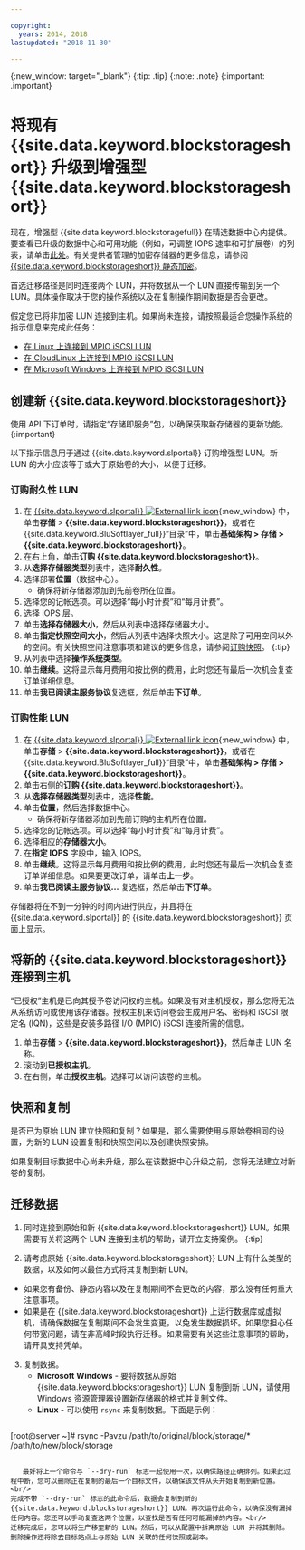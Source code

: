 ```yaml
---

copyright:
  years: 2014, 2018
lastupdated: "2018-11-30"

---
```

{:new_window: target="_blank"}
{:tip: .tip}
{:note: .note}
{:important: .important}

# 将现有 {{site.data.keyword.blockstorageshort}} 升级到增强型 {{site.data.keyword.blockstorageshort}}

现在，增强型 {{site.data.keyword.blockstoragefull}} 在精选数据中心内提供。要查看已升级的数据中心和可用功能（例如，可调整 IOPS 速率和可扩展卷）的列表，请单击[此处](new-ibm-block-and-file-storage-location-and-features.html)。有关提供者管理的加密存储器的更多信息，请参阅 [{{site.data.keyword.blockstorageshort}} 静态加密](block-file-storage-encryption-rest.html)。

首选迁移路径是同时连接两个 LUN，并将数据从一个 LUN 直接传输到另一个 LUN。具体操作取决于您的操作系统以及在复制操作期间数据是否会更改。

假定您已将非加密 LUN 连接到主机。如果尚未连接，请按照最适合您操作系统的指示信息来完成此任务：

- [在 Linux 上连接到 MPIO iSCSI LUN](accessing_block_storage_linux.html)
- [在 CloudLinux 上连接到 MPIO iSCSI LUN](configure-iscsi-cloudlinux.html)
- [在 Microsoft Windows 上连接到 MPIO iSCSI LUN](accessing-block-storage-windows.html)

## 创建新 {{site.data.keyword.blockstorageshort}}

使用 API 下订单时，请指定“存储即服务”包，以确保获取新存储器的更新功能。
{:important}

以下指示信息用于通过 {{site.data.keyword.slportal}} 订购增强型 LUN。新 LUN 的大小应该等于或大于原始卷的大小，以便于迁移。

### 订购耐久性 LUN

1. 在 [{{site.data.keyword.slportal}} ![External link icon](../../icons/launch-glyph.svg "External link icon")](https://control.softlayer.com/){:new_window} 中，单击**存储** > **{{site.data.keyword.blockstorageshort}}**，或者在 {{site.data.keyword.BluSoftlayer_full}}“目录”中，单击**基础架构 > 存储 > {{site.data.keyword.blockstorageshort}}**。
2. 在右上角，单击**订购 {{site.data.keyword.blockstorageshort}}**。
3. 从**选择存储器类型**列表中，选择**耐久性**。
4. 选择部署**位置**（数据中心）。
   - 确保将新存储器添加到先前卷所在位置。
5. 选择您的记帐选项。可以选择“每小时计费”和“每月计费”。
6. 选择 IOPS 层。
7. 单击**选择存储器大小**，然后从列表中选择存储器大小。
8. 单击**指定快照空间大小**，然后从列表中选择快照大小。这是除了可用空间以外的空间。有关快照空间注意事项和建议的更多信息，请参阅[订购快照](ordering-snapshots.html)。
   {:tip}
9. 从列表中选择**操作系统类型**。
10. 单击**继续**。这将显示每月费用和按比例的费用，此时您还有最后一次机会复查订单详细信息。
11. 单击**我已阅读主服务协议**复选框，然后单击**下订单**。

### 订购性能 LUN

1. 在 [{{site.data.keyword.slportal}} ![External link icon](../../icons/launch-glyph.svg "External link icon")](https://control.softlayer.com/){:new_window} 中，单击**存储** > **{{site.data.keyword.blockstorageshort}}**，或者在 {{site.data.keyword.BluSoftlayer_full}}“目录”中，单击**基础架构 > 存储 > {{site.data.keyword.blockstorageshort}}**。
2. 单击右侧的**订购 {{site.data.keyword.blockstorageshort}}**。
3. 从**选择存储器类型**列表中，选择**性能**。
4. 单击**位置**，然后选择数据中心。
   - 确保将新存储器添加到先前订购的主机所在位置。
5. 选择您的记帐选项。可以选择“每小时计费”和“每月计费”。
6. 选择相应的**存储器大小**。
7. 在**指定 IOPS** 字段中，输入 IOPS。
8. 单击**继续**。这将显示每月费用和按比例的费用，此时您还有最后一次机会复查订单详细信息。如果要更改订单，请单击**上一步**。
9. 单击**我已阅读主服务协议...** 复选框，然后单击**下订单**。

存储器将在不到一分钟的时间内进行供应，并且将在 {{site.data.keyword.slportal}} 的 {{site.data.keyword.blockstorageshort}} 页面上显示。



## 将新的 {{site.data.keyword.blockstorageshort}} 连接到主机

“已授权”主机是已向其授予卷访问权的主机。如果没有对主机授权，那么您将无法从系统访问或使用该存储器。授权主机来访问卷会生成用户名、密码和 iSCSI 限定名 (IQN)，这些是安装多路径 I/O (MPIO) iSCSI 连接所需的信息。

1. 单击**存储** > **{{site.data.keyword.blockstorageshort}}**，然后单击 LUN 名称。
2. 滚动到**已授权主机**。
3. 在右侧，单击**授权主机**。选择可以访问该卷的主机。


## 快照和复制

是否已为原始 LUN 建立快照和复制？如果是，那么需要使用与原始卷相同的设置，为新的 LUN 设置复制和快照空间以及创建快照安排。

如果复制目标数据中心尚未升级，那么在该数据中心升级之前，您将无法建立对新卷的复制。


## 迁移数据

1. 同时连接到原始和新 {{site.data.keyword.blockstorageshort}} LUN。如果需要有关将这两个 LUN 连接到主机的帮助，请开立支持案例。
   {:tip}

2. 请考虑原始 {{site.data.keyword.blockstorageshort}} LUN 上有什么类型的数据，以及如何以最佳方式将其复制到新 LUN。
  - 如果您有备份、静态内容以及在复制期间不会更改的内容，那么没有任何重大注意事项。
  - 如果是在 {{site.data.keyword.blockstorageshort}} 上运行数据库或虚拟机，请确保数据在复制期间不会发生变更，以免发生数据损坏。如果您担心任何带宽问题，请在非高峰时段执行迁移。如果需要有关这些注意事项的帮助，请开具支持凭单。

3. 复制数据。
   - **Microsoft Windows** - 要将数据从原始 {{site.data.keyword.blockstorageshort}} LUN 复制到新 LUN，请使用 Windows 资源管理器设置新存储器的格式并复制文件。
   - **Linux** - 可以使用 `rsync` 来复制数据。下面是示例：
   ```
[root@server ~]# rsync -Pavzu /path/to/original/block/storage/* /path/to/new/block/storage
```

   最好将上一个命令与 `--dry-run` 标志一起使用一次，以确保路径正确排列。如果此过程中断，您可以删除正在复制的最后一个目标文件，以确保该文件从头开始复制到新位置。<br/>
完成不带 `--dry-run` 标志的此命令后，数据会复制到新的 {{site.data.keyword.blockstorageshort}} LUN。再次运行此命令，以确保没有漏掉任何内容。您还可以手动复查这两个位置，以查找是否有任何可能漏掉的内容。<br/>
迁移完成后，您可以将生产移至新的 LUN。然后，可以从配置中拆离原始 LUN 并将其删除。删除操作还将除去目标站点上与原始 LUN 关联的任何快照或副本。
